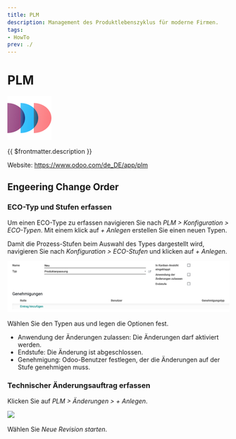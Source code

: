 ```yaml
---
title: PLM
description: Management des Produktlebenszyklus für moderne Firmen.
tags:
- HowTo
prev: ./
---
```

# PLM
![icons_odoo_mrp_plm](attachments/icons_odoo_mrp_plm.png)

{{ $frontmatter.description }}

Website: <https://www.odoo.com/de_DE/app/plm>

## Engeering Change Order

### ECO-Typ und Stufen erfassen

Um einen ECO-Type zu erfassen navigieren Sie nach *PLM > Konfiguration > ECO-Typen*. Mit einem klick auf *+ Anlegen* erstellen Sie einen neuen Typen.

Damit die Prozess-Stufen beim Auswahl des Types dargestellt wird, navigieren Sie nach *Konfiguration > ECO-Stufen* und klicken auf *+ Anlegen*.

![](attachments/PLM%20ECO-Stufe%20erfassen.png)

Wählen Sie den Typen aus und legen die Optionen fest.

* Anwendung der Änderungen zulassen: Die Änderungen darf aktiviert werden.
* Endstufe: Die Änderung ist abgeschlossen.
* Genehmigung: Odoo-Benutzer festlegen, der die Änderungen auf der Stufe genehmigen muss.

### Technischer Änderungsauftrag erfassen

Klicken Sie auf *PLM > Änderungen > + Anlegen*.

![](attachments/PLM%20Änderungsauftrag%20erfassen.gif)

Wählen Sie *Neue Revision starten*.